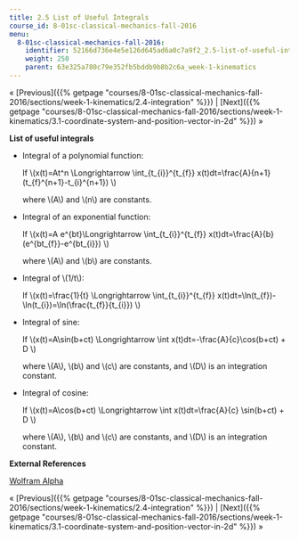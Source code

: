 ```yaml
---
title: 2.5 List of Useful Integrals
course_id: 8-01sc-classical-mechanics-fall-2016
menu:
  8-01sc-classical-mechanics-fall-2016:
    identifier: 52166d736e4e5e126d645ad6a0c7a9f2_2.5-list-of-useful-integrals
    weight: 250
    parent: 63e325a780c79e352fb5bddb9b8b2c6a_week-1-kinematics
---
```

« [Previous]({{% getpage "courses/8-01sc-classical-mechanics-fall-2016/sections/week-1-kinematics/2.4-integration" %}}) | [Next]({{% getpage "courses/8-01sc-classical-mechanics-fall-2016/sections/week-1-kinematics/3.1-coordinate-system-and-position-vector-in-2d" %}}) »

**List of useful integrals**

*   Integral of a polynomial function:
    
    If \\(x(t)=At^n \\Longrightarrow \\int\_{t\_{i}}^{t\_{f}} x(t)dt=\\frac{A}{n+1}(t\_{f}^{n+1}-t\_{i}^{n+1}) \\)
    
    where \\(A\\) and \\(n\\) are constants.
    
*   Integral of an exponential function:
    
    If \\(x(t)=A e^{bt}\\Longrightarrow \\int\_{t\_{i}}^{t\_{f}} x(t)dt=\\frac{A}{b}(e^{bt\_{f}}-e^{bt\_{i}}) \\)
    
    where \\(A\\) and \\(b\\) are constants.
    
*   Integral of \\(1/t\\):
    
    If \\(x(t)=\\frac{1}{t} \\Longrightarrow \\int\_{t\_{i}}^{t\_{f}} x(t)dt=\\ln(t\_{f})-\\ln(t\_{i})=\\ln(\\frac{t\_{f}}{t\_{i}}) \\)
    
*   Integral of sine:
    
    If \\(x(t)=A\\sin(b+ct) \\Longrightarrow \\int x(t)dt=-\\frac{A}{c}\\cos(b+ct) + D \\)
    
    where \\(A\\), \\(b\\) and \\(c\\) are constants, and \\(D\\) is an integration constant.
    
*   Integral of cosine:
    
    If \\(x(t)=A\\cos(b+ct) \\Longrightarrow \\int x(t)dt=\\frac{A}{c} \\sin(b+ct) + D \\)
    
    where \\(A\\), \\(b\\) and \\(c\\) are constants, and \\(D\\) is an integration constant.
    

**External References**

[Wolfram Alpha](http://www.wolframalpha.com/)

« [Previous]({{% getpage "courses/8-01sc-classical-mechanics-fall-2016/sections/week-1-kinematics/2.4-integration" %}}) | [Next]({{% getpage "courses/8-01sc-classical-mechanics-fall-2016/sections/week-1-kinematics/3.1-coordinate-system-and-position-vector-in-2d" %}}) »